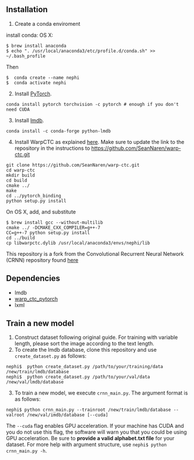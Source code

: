 ## Installation
1. Create a conda enviroment

install conda:
OS X:
```
$ brew install anaconda
$ echo ". /usr/local/anaconda3/etc/profile.d/conda.sh" >> ~/.bash_profile
```
Then
```
$  conda create --name nephi
$  conda activate nephi
```

2. Install [PyTorch](http://pytorch.org/).
```
conda install pytorch torchvision -c pytorch # enough if you don't need CUDA
```
3. Install [lmdb](https://lmdb.readthedocs.io/en/release/).

```
conda install -c conda-forge python-lmdb
```
4. Install WarpCTC as explained [here](https://github.com/SeanNaren/warp-ctc/tree/pytorch_bindings/pytorch_binding).
Make sure to update the link to the repository in the instructions to https://github.com/SeanNaren/warp-ctc.git 

```
git clone https://github.com/SeanNaren/warp-ctc.git
cd warp-ctc
mkdir build
cd build
cmake ../
make
cd ../pytorch_binding
python setup.py install
```
On OS X, add, and substitute
```
$ brew install gcc --without-multilib
cmake ../ -DCMAKE_CXX_COMPILER=g++-7
CC=g++-7 python setup.py install
cd ../build
cp libwarpctc.dylib /usr/local/anaconda3/envs/nephi/lib
```

This repository is a fork from the Convolutional Recurrent Neural Network (CRNN) repository found [here](https://github.com/meijieru/crnn.pytorch)



## Dependencies
* lmdb
* [warp_ctc_pytorch](https://github.com/SeanNaren/warp-ctc/tree/pytorch_bindings/pytorch_binding)
* lxml


## Train a new model
1. Construct dataset following original guide. For training with variable length, please sort the image according to the text length.
2. To create the lmdb database, clone this repository and use ``create_dataset.py`` as follows:  
```
nephi$  python create_dataset.py /path/to/your/training/data /new/train/lmdb/database
nephi$  python create_dataset.py /path/to/your/val/data /new/val/lmdb/database
```
3. To train a new model, we execute `crnn_main.py`. The argument format is as follows:
```
nephi$ python crnn_main.py --trainroot /new/train/lmdb/database --valroot /new/val/imdb/database [--cuda]
```
The `--cuda` flag enables GPU acceleration. If your machine has CUDA and you do not use this flag, the software will warn you that you could be using GPU acceleration. Be sure to **provide a valid alphabet.txt file** for your dataset. For more help with argument structure, use `nephi$ python crnn_main.py -h`.
